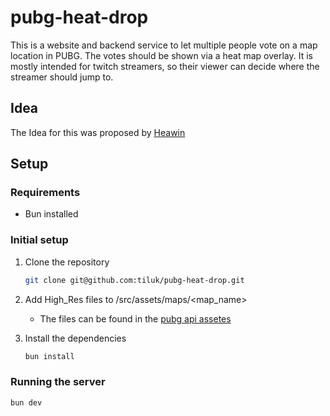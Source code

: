 # pubg-heat-drop

This is a website and backend service to let multiple people vote on a map location in PUBG.
The votes should be shown via a heat map overlay.
It is mostly intended for twitch streamers, so their viewer can decide where the streamer should jump to.

## Idea

The Idea for this was proposed by [Heawin](https://twitch.tv/heawin)

## Setup

### Requirements

- Bun installed

### Initial setup

1. Clone the repository

   ```bash
   git clone git@github.com:tiluk/pubg-heat-drop.git
   ```

1. Add High_Res files to /src/assets/maps/<map_name>

   - The files can be found in the [pubg api assetes](https://github.com/pubg/api-assets/tree/master/Assets/Maps)

1. Install the dependencies
   ```bash
   bun install
   ```

### Running the server

```bash
bun dev
```

